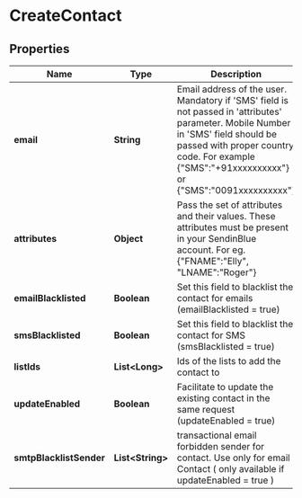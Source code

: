 
# CreateContact

## Properties
Name | Type | Description | Notes
------------ | ------------- | ------------- | -------------
**email** | **String** | Email address of the user. Mandatory if &#39;SMS&#39; field is not passed in &#39;attributes&#39; parameter. Mobile Number in &#39;SMS&#39; field should be passed with proper country code. For example {&quot;SMS&quot;:&quot;+91xxxxxxxxxx&quot;} or {&quot;SMS&quot;:&quot;0091xxxxxxxxxx&quot;} |  [optional]
**attributes** | **Object** | Pass the set of attributes and their values. These attributes must be present in your SendinBlue account. For eg. {&quot;FNAME&quot;:&quot;Elly&quot;, &quot;LNAME&quot;:&quot;Roger&quot;} |  [optional]
**emailBlacklisted** | **Boolean** | Set this field to blacklist the contact for emails (emailBlacklisted &#x3D; true) |  [optional]
**smsBlacklisted** | **Boolean** | Set this field to blacklist the contact for SMS (smsBlacklisted &#x3D; true) |  [optional]
**listIds** | **List&lt;Long&gt;** | Ids of the lists to add the contact to |  [optional]
**updateEnabled** | **Boolean** | Facilitate to update the existing contact in the same request (updateEnabled &#x3D; true) |  [optional]
**smtpBlacklistSender** | **List&lt;String&gt;** | transactional email forbidden sender for contact. Use only for email Contact ( only available if updateEnabled &#x3D; true ) |  [optional]



